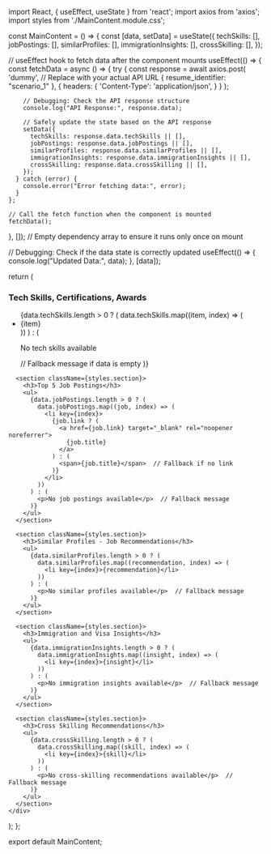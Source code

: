 import React, { useEffect, useState } from 'react';
import axios from 'axios';
import styles from './MainContent.module.css';

const MainContent = () => {
  const [data, setData] = useState({
    techSkills: [],
    jobPostings: [],
    similarProfiles: [],
    immigrationInsights: [],
    crossSkilling: [],
  });

  // useEffect hook to fetch data after the component mounts
  useEffect(() => {
    const fetchData = async () => {
      try {
        const response = await axios.post(
          'dummy',  // Replace with your actual API URL
          { resume_identifier: "scenario_1" },
          {
            headers: {
              'Content-Type': 'application/json',
            }
          }
        );
        
        // Debugging: Check the API response structure
        console.log("API Response:", response.data);

        // Safely update the state based on the API response
        setData({
          techSkills: response.data.techSkills || [],
          jobPostings: response.data.jobPostings || [],
          similarProfiles: response.data.similarProfiles || [],
          immigrationInsights: response.data.immigrationInsights || [],
          crossSkilling: response.data.crossSkilling || [],
        });
      } catch (error) {
        console.error("Error fetching data:", error);
      }
    };

    // Call the fetch function when the component is mounted
    fetchData();
  }, []);  // Empty dependency array to ensure it runs only once on mount

  // Debugging: Check if the data state is correctly updated
  useEffect(() => {
    console.log("Updated Data:", data);
  }, [data]);

  return (
    <div className={styles.mainContent}>
      <section className={styles.section}>
        <h3>Tech Skills, Certifications, Awards</h3>
        <ul>
          {data.techSkills.length > 0 ? (
            data.techSkills.map((item, index) => (
              <li key={index}>{item}</li>
            ))
          ) : (
            <p>No tech skills available</p>  // Fallback message if data is empty
          )}
        </ul>
      </section>

      <section className={styles.section}>
        <h3>Top 5 Job Postings</h3>
        <ul>
          {data.jobPostings.length > 0 ? (
            data.jobPostings.map((job, index) => (
              <li key={index}>
                {job.link ? (
                  <a href={job.link} target="_blank" rel="noopener noreferrer">
                    {job.title}
                  </a>
                ) : (
                  <span>{job.title}</span>  // Fallback if no link
                )}
              </li>
            ))
          ) : (
            <p>No job postings available</p>  // Fallback message
          )}
        </ul>
      </section>

      <section className={styles.section}>
        <h3>Similar Profiles - Job Recommendations</h3>
        <ul>
          {data.similarProfiles.length > 0 ? (
            data.similarProfiles.map((recommendation, index) => (
              <li key={index}>{recommendation}</li>
            ))
          ) : (
            <p>No similar profiles available</p>  // Fallback message
          )}
        </ul>
      </section>

      <section className={styles.section}>
        <h3>Immigration and Visa Insights</h3>
        <ul>
          {data.immigrationInsights.length > 0 ? (
            data.immigrationInsights.map((insight, index) => (
              <li key={index}>{insight}</li>
            ))
          ) : (
            <p>No immigration insights available</p>  // Fallback message
          )}
        </ul>
      </section>

      <section className={styles.section}>
        <h3>Cross Skilling Recommendations</h3>
        <ul>
          {data.crossSkilling.length > 0 ? (
            data.crossSkilling.map((skill, index) => (
              <li key={index}>{skill}</li>
            ))
          ) : (
            <p>No cross-skilling recommendations available</p>  // Fallback message
          )}
        </ul>
      </section>
    </div>
  );
};

export default MainContent;
